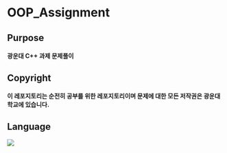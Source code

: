 # OOP_Assignment
## Purpose
#### 광운대 C++ 과제 문제풀이
## Copyright
#### 이 레포지토리는 순전히 공부를 위한 레포지토리이며 문제에 대한 모든 저작권은 광운대학교에 있습니다.
## Language
<div>
<img src="https://img.shields.io/badge/C++-00599C?style=flat&logo=C++&logoColor=white"/>
</div>